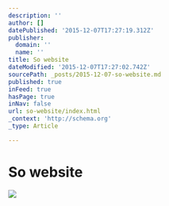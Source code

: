 ```yaml
---
description: ''
author: []
datePublished: '2015-12-07T17:27:19.312Z'
publisher:
  domain: ''
  name: ''
title: So website
dateModified: '2015-12-07T17:27:02.742Z'
sourcePath: _posts/2015-12-07-so-website.md
published: true
inFeed: true
hasPage: true
inNav: false
url: so-website/index.html
_context: 'http://schema.org'
_type: Article

---
```

# So website
![](https://the-grid-user-content.s3-us-west-2.amazonaws.com/2391c243-2111-4c10-8c7e-2864e052720f.png)